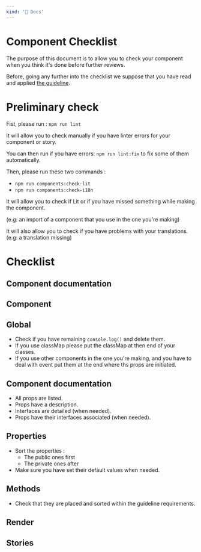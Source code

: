 ```yaml
---
kind: '📌 Docs'
---
```

# Component Checklist

The purpose of this document is to allow you to check your component when you think it's done before further reviews.

Before, going any further into the checklist we suppose that you have read and applied [the guideline](https://www.clever-cloud.com/doc/clever-components/?path=/docs/%F0%9F%93%8C-docs-web-components-guidelines-at-clever-cloud--page).

# Preliminary check

Fist, please run : `npm run lint`

It will allow you to check manually if you have linter errors for your component or story.

You can then run if you have errors: `npm run lint:fix` to fix some of them automatically. 

Then, please run these two commands :
* `npm run components:check-lit`
* `npm run components:check-i18n`

It will allow you to check if Lit or if you have missed something while making the component.

(e.g: an import of a component that you use in the one you're making)

It will also allow you to check if you have problems with your translations. (e.g: a translation missing)

# Checklist

## Component documentation 

## Component

## Global

* Check if you have remaining `console.log()` and delete them.
* If you use classMap please put the classMap at then end of your classes.
* If you use other components in the one you're making, and you have to deal with event put them at the end
  where ths props are initiated.

## Component documentation

* All props are listed.
* Props have a description.
* Interfaces are detailed (when needed).
* Props have their interfaces associated (when needed).

## Properties 
* Sort the properties : 
    * The public ones first
    * The private ones after
* Make sure you have set their default values when needed.    

## Methods

* Check that they are placed and sorted within the guideline requirements.

## Render 

## Stories
